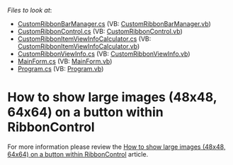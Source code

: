 <!-- default file list -->
*Files to look at*:

* [CustomRibbonBarManager.cs](./CS/CustomRibbonControl/CustomRibbonBarManager.cs) (VB: [CustomRibbonBarManager.vb](./VB/CustomRibbonControl/CustomRibbonBarManager.vb))
* [CustomRibbonControl.cs](./CS/CustomRibbonControl/CustomRibbonControl.cs) (VB: [CustomRibbonControl.vb](./VB/CustomRibbonControl/CustomRibbonControl.vb))
* [CustomRibbonItemViewInfoCalculator.cs](./CS/CustomRibbonControl/CustomRibbonItemViewInfoCalculator.cs) (VB: [CustomRibbonItemViewInfoCalculator.vb](./VB/CustomRibbonControl/CustomRibbonItemViewInfoCalculator.vb))
* [CustomRibbonViewInfo.cs](./CS/CustomRibbonControl/CustomRibbonViewInfo.cs) (VB: [CustomRibbonViewInfo.vb](./VB/CustomRibbonControl/CustomRibbonViewInfo.vb))
* [MainForm.cs](./CS/MainForm.cs) (VB: [MainForm.vb](./VB/MainForm.vb))
* [Program.cs](./CS/Program.cs) (VB: [Program.vb](./VB/Program.vb))
<!-- default file list end -->
# How to show large images (48x48, 64x64) on a button within RibbonControl


<p>For more information please review the <a href="https://www.devexpress.com/Support/Center/p/K18556">How to show large images (48x48, 64x64) on a button within RibbonControl</a> article.</p>

<br/>


